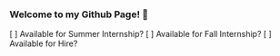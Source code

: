 ### Welcome to my Github Page! 👋

[ ] Available for Summer Internship? 
[ ] Available for Fall Internship?
[ ] Available for Hire?

<!--
![Python](https://img.shields.io/badge/python-3670A0?logo=python&logoColor=ffdd54)
![Java](https://img.shields.io/badge/-Java-007396?logo=java&logoColor=white)
-->

<!--
**roromaniac/roromaniac** is a ✨ _special_ ✨ repository because its `README.md` (this file) appears on your GitHub profile.

Here are some ideas to get you started:

- 🔭 I’m currently working on ...
- 🌱 I’m currently learning ...
- 👯 I’m looking to collaborate on ...
- 🤔 I’m looking for help with ...
- 💬 Ask me about ...
- 📫 How to reach me: ...
- 😄 Pronouns: ...
- ⚡ Fun fact: ...
-->

